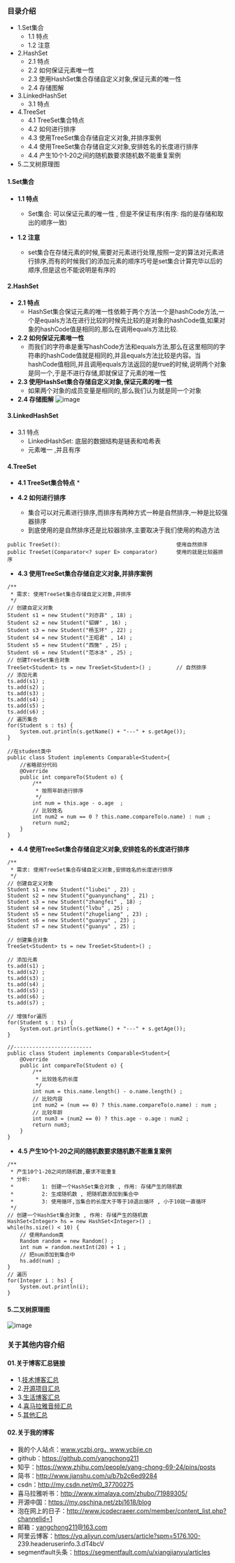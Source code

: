 ### 目录介绍
- 1.Set集合
	* 1.1 特点
	* 1.2 注意
- 2.HashSet
	* 2.1 特点
	* 2.2 如何保证元素唯一性
	* 2.3 使用HashSet集合存储自定义对象,保证元素的唯一性
	* 2.4 存储图解
- 3.LinkedHashSet
	* 3.1 特点
- 4.TreeSet
	* 4.1 TreeSet集合特点
	* 4.2 如何进行排序
	* 4.3 使用TreeSet集合存储自定义对象,并排序案例
	* 4.4 使用TreeSet集合存储自定义对象,安排姓名的长度进行排序
	* 4.4 产生10个1-20之间的随机数要求随机数不能重复案例
- 5.二叉树原理图




#### 1.Set集合
- **1.1 特点**
	* Set集合: 可以保证元素的唯一性 , 但是不保证有序(有序: 指的是存储和取出的顺序一致)


- **1.2 注意**
	* set集合在存储元素的时候,需要对元素进行处理,按照一定的算法对元素进行排序,而有的时候我们的添加元素的顺序巧号是set集合计算完毕以后的顺序,但是这也不能说明是有序的



#### 2.HashSet
- **2.1 特点**
	* HashSet集合保证元素的唯一性依赖于两个方法一个是hashCode方法,一个是equals方法在进行比较的时候先比较的是对象的hashCode值,如果对象的hashCode值是相同的,那么在调用equals方法比较.
- **2.2 如何保证元素唯一性**
    * 而我们的字符串是重写hashCode方法和equals方法,那么在这里相同的字符串的hashCode值就是相同的,并且equals方法比较是内容。当hashCode值相同,并且调用equals方法返回的是true的时候,说明两个对象是同一个,于是不进行存储,即就保证了元素的唯一性
- **2.3 使用HashSet集合存储自定义对象,保证元素的唯一性**
	* 如果两个对象的成员变量是相同的,那么我们认为就是同一个对象
- **2.4 存储图解**
![image](https://upload-images.jianshu.io/upload_images/4432347-f5a9c595f8badc17.png?imageMogr2/auto-orient/strip%7CimageView2/2/w/1240)



#### 3.LinkedHashSet
- 3.1 特点
	* LinkedHashSet: 底层的数据结构是链表和哈希表
	* 元素唯一 ,并且有序



#### 4.TreeSet
- **4.1 TreeSet集合特点**
	* 

- **4.2 如何进行排序**
	* 集合可以对元素进行排序,而排序有两种方式一种是自然排序,一种是比较强器排序
	* 到底使用的是自然排序还是比较器排序,主要取决于我们使用的构造方法

```
public TreeSet():                                     使用自然排序
public TreeSet(Comparator<? super E> comparator)      使用的就是比较器排序
```

- **4.3 使用TreeSet集合存储自定义对象,并排序案例**

```
/**
 * 需求: 使用TreeSet集合存储自定义对象,并排序
 */
// 创建自定义对象
Student s1 = new Student("刘亦菲" , 18) ;
Student s2 = new Student("貂蝉" , 16) ;
Student s3 = new Student("杨玉环" , 22) ;
Student s4 = new Student("王昭君" , 14) ;
Student s5 = new Student("西施" , 25) ;
Student s6 = new Student("范冰冰" , 25) ;
// 创建TreeSet集合对象
TreeSet<Student> ts = new TreeSet<Student>() ;        // 自然排序
// 添加元素
ts.add(s1) ;
ts.add(s2) ;
ts.add(s3) ;
ts.add(s4) ;
ts.add(s5) ;
ts.add(s6) ;
// 遍历集合
for(Student s : ts) {
    System.out.println(s.getName() + "---" + s.getAge());
}

//在student类中
public class Student implements Comparable<Student>{
    //省略部分代码
    @Override
    public int compareTo(Student o) {
        /**
         * 按照年龄进行排序
         */
        int num = this.age - o.age  ;
        // 比较姓名
        int num2 = num == 0 ? this.name.compareTo(o.name) : num ;
        return num2;
    }
}
```

- **4.4 使用TreeSet集合存储自定义对象,安排姓名的长度进行排序**

```
/**
 * 需求: 使用TreeSet集合存储自定义对象,安排姓名的长度进行排序
 */
// 创建自定义对象
Student s1 = new Student("liubei" , 23) ;
Student s2 = new Student("guanyunchang" , 21) ;
Student s3 = new Student("zhangfei" , 18) ;
Student s4 = new Student("lvbu" , 25) ;
Student s5 = new Student("zhugeliang" , 23) ;
Student s6 = new Student("guanyu" , 23) ;
Student s7 = new Student("guanyu" , 25) ;

// 创建集合对象
TreeSet<Student> ts = new TreeSet<Student>() ;

// 添加元素
ts.add(s1) ;
ts.add(s2) ;
ts.add(s3) ;
ts.add(s4) ;
ts.add(s5) ;
ts.add(s6) ;
ts.add(s7) ;

// 增强for遍历
for(Student s : ts) {
    System.out.println(s.getName() + "---" + s.getAge());
}

//-------------------------
public class Student implements Comparable<Student>{
    @Override
    public int compareTo(Student o) {
        /**
         * 比较姓名的长度
         */
        int num = this.name.length() - o.name.length() ;
        // 比较内容
        int num2 = (num == 0) ? this.name.compareTo(o.name) : num ;
        // 比较年龄
        int num3 = (num2 == 0) ? this.age - o.age : num2 ;
        return num3;
    }
}
```

- **4.5 产生10个1-20之间的随机数要求随机数不能重复案例**

```
/**
 * 产生10个1-20之间的随机数,要求不能重复
 * 分析:
 *         1: 创建一个HashSet集合对象 , 作用: 存储产生的随机数
 *         2: 生成随机数 , 把随机数添加到集合中
 *         3: 使用循环,当集合的长度大于等于10退出循环 , 小于10就一直循环
 */
// 创建一个HashSet集合对象 , 作用: 存储产生的随机数
HashSet<Integer> hs = new HashSet<Integer>() ;
while(hs.size() < 10) {
    // 使用Random类
    Random random = new Random() ;
    int num = random.nextInt(20) + 1 ;
    // 把num添加到集合中
    hs.add(num) ;
}
// 遍历
for(Integer i : hs) {
    System.out.println(i);
}
```




#### 5.二叉树原理图
![image](https://upload-images.jianshu.io/upload_images/4432347-3e7f04523fbc8db6.png?imageMogr2/auto-orient/strip%7CimageView2/2/w/1240)


### 关于其他内容介绍
#### 01.关于博客汇总链接
- 1.[技术博客汇总](https://www.jianshu.com/p/614cb839182c)
- 2.[开源项目汇总](https://blog.csdn.net/m0_37700275/article/details/80863574)
- 3.[生活博客汇总](https://blog.csdn.net/m0_37700275/article/details/79832978)
- 4.[喜马拉雅音频汇总](https://www.jianshu.com/p/f665de16d1eb)
- 5.[其他汇总](https://www.jianshu.com/p/53017c3fc75d)



#### 02.关于我的博客
- 我的个人站点：www.yczbj.org，www.ycbjie.cn
- github：https://github.com/yangchong211
- 知乎：https://www.zhihu.com/people/yang-chong-69-24/pins/posts
- 简书：http://www.jianshu.com/u/b7b2c6ed9284
- csdn：http://my.csdn.net/m0_37700275
- 喜马拉雅听书：http://www.ximalaya.com/zhubo/71989305/
- 开源中国：https://my.oschina.net/zbj1618/blog
- 泡在网上的日子：http://www.jcodecraeer.com/member/content_list.php?channelid=1
- 邮箱：yangchong211@163.com
- 阿里云博客：https://yq.aliyun.com/users/article?spm=5176.100- 239.headeruserinfo.3.dT4bcV
- segmentfault头条：https://segmentfault.com/u/xiangjianyu/articles






